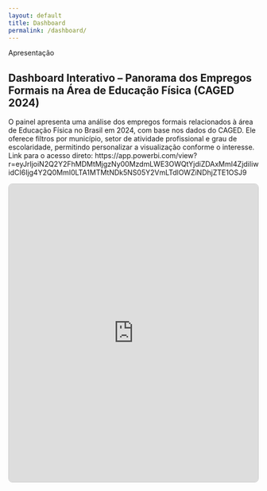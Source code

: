 ```yaml
---
layout: default
title: Dashboard
permalink: /dashboard/
---
```

<div class="section-header">Apresentação</div>

<div class="apresentacao">

<h2>Dashboard Interativo – Panorama dos Empregos Formais na Área de Educação Física (CAGED 2024)</h2>

<p>O painel apresenta uma análise dos empregos formais relacionados à área de Educação Física no Brasil em 2024, com base nos dados do CAGED. Ele oferece filtros por município, setor de atividade profissional e grau de escolaridade, permitindo personalizar a visualização conforme o interesse. Link para o acesso direto: https://app.powerbi.com/view?r=eyJrIjoiN2Q2Y2FhMDMtMjgzNy00MzdmLWE3OWQtYjdiZDAxMmI4ZjdiIiwidCI6Ijg4Y2Q0MmI0LTA1MTMtNDk5NS05Y2VmLTdlOWZiNDhjZTE1OSJ9 </p>

<div style="border: 1px solid #ccc; border-radius: 8px; overflow: hidden;">
  <iframe title="Indicadores de Trabalho SC"
          width="100%"
          height="600"
          src="https://app.powerbi.com/view?r=eyJrIjoiN2Q2Y2FhMDMtMjgzNy00MzdmLWE3OWQtYjdiZDAxMmI4ZjdiIiwidCI6Ijg4Y2Q0MmI0LTA1MTMtNDk5NS05Y2VmLTdlOWZiNDhjZTE1OSJ9"
          frameborder="0"
          allowfullscreen="true">
  </iframe>
</div>
